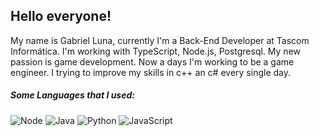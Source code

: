 ## Hello everyone!

My name is Gabriel Luna, currently I'm a Back-End Developer at Tascom Informática. I'm working with TypeScript, Node.js, Postgresql. My new passion is game development. Now a days I'm working to be a game engineer. I trying to improve my skills in c++ an c# every single day.

##### Some Languages that I used:
![Node](https://img.shields.io/badge/-Nodejs-00FA9A?logo=javascript&logoColor=white&style=for-the-badge)  ![Java](https://img.shields.io/badge/java-%23ED8B00.svg?style=for-the-badge&logo=java&logoColor=white)  ![Python](https://img.shields.io/badge/python-3670A0?style=for-the-badge&logo=python&logoColor=ffdd54)  ![JavaScript](https://img.shields.io/badge/-JavaScript-FFD700?logo=javascript&logoColor=black&style=for-the-badge)
